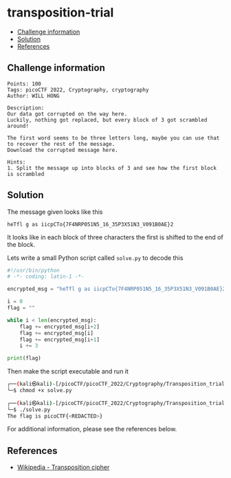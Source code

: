 # transposition-trial

- [Challenge information](#challenge-information)
- [Solution](#solution)
- [References](#references)

## Challenge information
```
Points: 100
Tags: picoCTF 2022, Cryptography, cryptography
Author: WILL HONG

Description:
Our data got corrupted on the way here. 
Luckily, nothing got replaced, but every block of 3 got scrambled around! 

The first word seems to be three letters long, maybe you can use that to recover the rest of the message.
Download the corrupted message here.

Hints:
1. Split the message up into blocks of 3 and see how the first block is scrambled
```

## Solution

The message given looks like this
```
heTfl g as iicpCTo{7F4NRP051N5_16_35P3X51N3_V091B0AE}2
```

It looks like in each block of three characters the first is shifted to the end of the block.

Lets write a small Python script called `solve.py` to decode this
```python
#!/usr/bin/python
# -*- coding: latin-1 -*-

encrypted_msg = "heTfl g as iicpCTo{7F4NRP051N5_16_35P3X51N3_V091B0AE}2"

i = 0
flag = ""

while i < len(encrypted_msg):
    flag += encrypted_msg[i+2]
    flag += encrypted_msg[i]
    flag += encrypted_msg[i+1]
    i += 3

print(flag)
```

Then make the script executable and run it
```bash
┌──(kali㉿kali)-[/picoCTF/picoCTF_2022/Cryptography/Transposition_trial]
└─$ chmod +x solve.py     
                                               
┌──(kali㉿kali)-[/picoCTF/picoCTF_2022/Cryptography/Transposition_trial]
└─$ ./solve.py
The flag is picoCTF{<REDACTED>}
```

For additional information, please see the references below.

## References

- [Wikipedia - Transposition cipher](https://en.wikipedia.org/wiki/Transposition_cipher)
